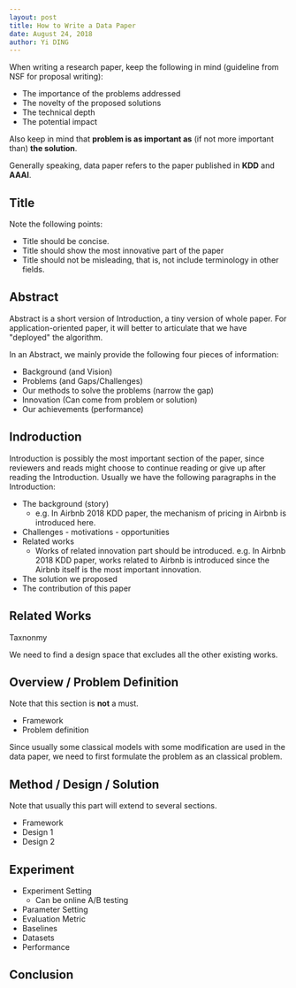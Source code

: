 ```yaml
---
layout: post
title: How to Write a Data Paper
date: August 24, 2018
author: Yi DING
---
```




When writing a research paper, keep the following in mind (guideline from NSF for proposal writing):

- The importance of the problems addressed
- The novelty of the proposed solutions
- The technical depth
- The potential impact

Also keep in mind that **problem is as important as** (if not more important than) **the solution**.

Generally speaking, data paper refers to the paper published in **KDD** and **AAAI**.

## Title

Note the following points:

* Title should be concise.
* Title should show the most innovative part of the paper
* Title should not be misleading, that is, not include terminology in other fields.


## Abstract

Abstract is a short version of Introduction, a tiny version of whole paper. For application-oriented paper, it will better to articulate that we have "deployed" the algorithm.

In an Abstract, we mainly provide the following four pieces of information:

* Background (and Vision)
* Problems (and Gaps/Challenges)
* Our methods to solve the problems (narrow the gap)
* Innovation (Can come from problem or solution)
* Our achievements (performance)

## Indroduction

Introduction is possibly the most important section of the paper, since reviewers and reads might choose to continue reading or give up after reading the Introduction. Usually we have the following paragraphs in the Introduction:

* The background (story)
  * e.g. In Airbnb 2018 KDD paper, the mechanism of pricing in Airbnb is introduced here.
* Challenges - motivations - opportunities
* Related works
  * Works of related innovation part should be introduced. e.g. In Airbnb 2018 KDD paper, works related to Airbnb is introduced since the Airbnb itself is the most important innovation.
* The solution we proposed
* The contribution of this paper



## Related Works

Taxnonmy

We need to find a design space that excludes all the other existing works.



## Overview / Problem Definition

Note that this section is **not** a must.

* Framework
* Problem definition

Since usually some classical models with some modification are used in the data paper, we need to first formulate the problem as an classical problem.



## Method / Design / Solution

Note that usually this part will extend to several sections.

* Framework
* Design 1
* Design 2



## Experiment

* Experiment Setting
  * Can be online A/B testing
* Parameter Setting
* Evaluation Metric
* Baselines
* Datasets
* Performance



## Conclusion










